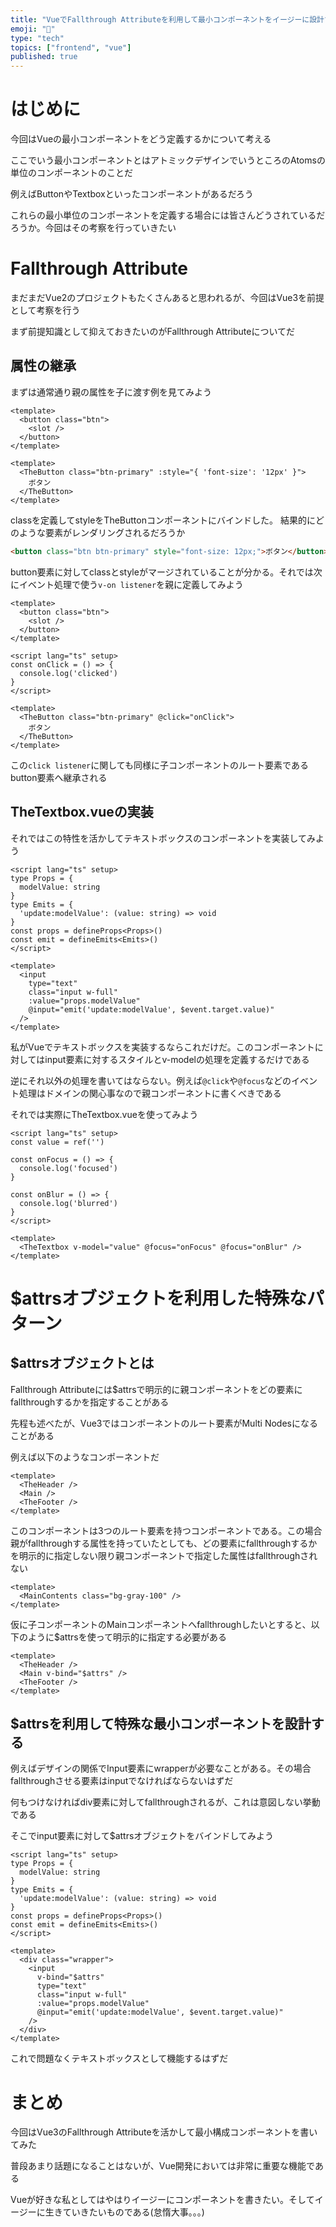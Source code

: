 ```yaml
---
title: "VueでFallthrough Attributeを利用して最小コンポーネントをイージーに設計する"
emoji: "🐜"
type: "tech"
topics: ["frontend", "vue"]
published: true
---
```


# はじめに

今回はVueの最小コンポーネントをどう定義するかについて考える

ここでいう最小コンポーネントとはアトミックデザインでいうところのAtomsの単位のコンポーネントのことだ

例えばButtonやTextboxといったコンポーネントがあるだろう

これらの最小単位のコンポーネントを定義する場合には皆さんどうされているだろうか。今回はその考察を行っていきたい

# Fallthrough Attribute

まだまだVue2のプロジェクトもたくさんあると思われるが、今回はVue3を前提として考察を行う

まず前提知識として抑えておきたいのがFallthrough Attributeについてだ

## 属性の継承

まずは通常通り親の属性を子に渡す例を見てみよう

```vue:TheButton.vue
<template>
  <button class="btn">
    <slot />
  </button>
</template>
```

```vue:Parent.vue
<template>
  <TheButton class="btn-primary" :style="{ 'font-size': '12px' }">
    ボタン
  </TheButton>
</template>
```

classを定義してstyleをTheButtonコンポーネントにバインドした。 結果的にどのような要素がレンダリングされるだろうか

```html
<button class="btn btn-primary" style="font-size: 12px;">ボタン</button>
```

button要素に対してclassとstyleがマージされていることが分かる。それでは次にイベント処理で使う`v-on listener`を親に定義してみよう

```vue:TheButton.vue
<template>
  <button class="btn">
    <slot />
  </button>
</template>
```

```vue:Parent.vue
<script lang="ts" setup>
const onClick = () => {
  console.log('clicked')
}
</script>

<template>
  <TheButton class="btn-primary" @click="onClick">
    ボタン
  </TheButton>
</template>
```

この`click listener`に関しても同様に子コンポーネントのルート要素であるbutton要素へ継承される

## TheTextbox.vueの実装

それではこの特性を活かしてテキストボックスのコンポーネントを実装してみよう

```vue:TheTextbox.vue
<script lang="ts" setup>
type Props = {
  modelValue: string
}
type Emits = {
  'update:modelValue': (value: string) => void
}
const props = defineProps<Props>()
const emit = defineEmits<Emits>()
</script>

<template>
  <input
    type="text"
    class="input w-full"
    :value="props.modelValue"
    @input="emit('update:modelValue', $event.target.value)"
  />
</template>
```

私がVueでテキストボックスを実装するならこれだけだ。このコンポーネントに対してはinput要素に対するスタイルとv-modelの処理を定義するだけである

逆にそれ以外の処理を書いてはならない。例えば`@click`や`@focus`などのイベント処理はドメインの関心事なので親コンポーネントに書くべきである

それでは実際にTheTextbox.vueを使ってみよう

```vue:Parent.vue
<script lang="ts" setup>
const value = ref('')

const onFocus = () => {
  console.log('focused')
}

const onBlur = () => {
  console.log('blurred')
}
</script>

<template>
  <TheTextbox v-model="value" @focus="onFocus" @focus="onBlur" />
</template>
```

# $attrsオブジェクトを利用した特殊なパターン

## $attrsオブジェクトとは

Fallthrough Attributeには$attrsで明示的に親コンポーネントをどの要素にfallthroughするかを指定することがある

先程も述べたが、Vue3ではコンポーネントのルート要素がMulti Nodesになることがある

例えば以下のようなコンポーネントだ

```vue:MainContents.vue
<template>
  <TheHeader />
  <Main />
  <TheFooter />
</template>
```

このコンポーネントは3つのルート要素を持つコンポーネントである。この場合親がfallthroughする属性を持っていたとしても、どの要素にfallthroughするかを明示的に指定しない限り親コンポーネントで指定した属性はfallthroughされない

```vue:Page.vue
<template>
  <MainContents class="bg-gray-100" />
</template>
```

仮に子コンポーネントのMainコンポーネントへfallthroughしたいとすると、以下のように$attrsを使って明示的に指定する必要がある

```vue:MainContents.vue
<template>
  <TheHeader />
  <Main v-bind="$attrs" />
  <TheFooter />
</template>
```

## $attrsを利用して特殊な最小コンポーネントを設計する

例えばデザインの関係でInput要素にwrapperが必要なことがある。その場合fallthroughさせる要素はinputでなければならないはずだ

何もつけなければdiv要素に対してfallthroughされるが、これは意図しない挙動である

そこでinput要素に対して$attrsオブジェクトをバインドしてみよう

```vue:TheTextbox.vue
<script lang="ts" setup>
type Props = {
  modelValue: string
}
type Emits = {
  'update:modelValue': (value: string) => void
}
const props = defineProps<Props>()
const emit = defineEmits<Emits>()
</script>

<template>
  <div class="wrapper">
    <input
      v-bind="$attrs"
      type="text"
      class="input w-full"
      :value="props.modelValue"
      @input="emit('update:modelValue', $event.target.value)"
    />
  </div>
</template>
```

これで問題なくテキストボックスとして機能するはずだ

## 

# まとめ

今回はVue3のFallthrough Attributeを活かして最小構成コンポーネントを書いてみた

普段あまり話題になることはないが、Vue開発においては非常に重要な機能である

Vueが好きな私としてはやはりイージーにコンポーネントを書きたい。そしてイージーに生きていきたいものである(怠惰大事。。。)